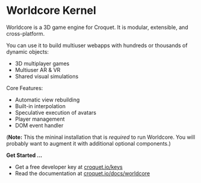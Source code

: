 # Worldcore Kernel

Worldcore is a 3D game engine for Croquet. It is modular, extensible, and cross-platform.

You can use it to build multiuser webapps with hundreds or thousands of dynamic objects:

* 3D multiplayer games
* Multiuser AR & VR
* Shared visual simulations

Core Features:

* Automatic view rebuilding
* Built-in interpolation
* Speculative execution of avatars
* Player management
* DOM event handler

(**Note:** This the mininal installation that is *required* to run Worldcore. You will probably want to augment it with additional optional components.)


**Get Started ...**

* Get a free developer key at [croquet.io/keys](https://croquet.io/keys/)
* Read the documentation at [croquet.io/docs/worldcore](https://croquet.io/docs/worldcore/)
